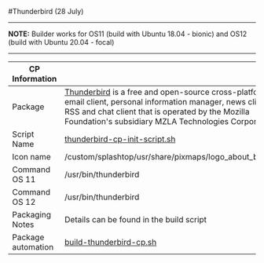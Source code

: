 #Thunderbird (28 July)

-----

**NOTE:** Builder works for OS11 (build with Ubuntu 18.04 - bionic) and OS12 (build with Ubuntu 20.04 - focal)

-----

|  CP Information |            |
|-----------------|------------|
| Package | [Thunderbird](https://support.mozilla.org/en-US/kb/installing-thunderbird-linux#) is a free and open-source cross-platform email client, personal information manager, news client, RSS and chat client that is operated by the Mozilla Foundation's subsidiary MZLA Technologies Corporation. |
| Script Name | [thunderbird-cp-init-script.sh](build/thunderbird-cp-init-script.sh) |
| Icon name | /custom/splashtop/usr/share/pixmaps/logo_about_biz.png |
| Command OS 11 | /usr/bin/thunderbird |
| Command OS 12 | /usr/bin/thunderbird |
| Packaging Notes | Details can be found in the build script |
| Package automation | [build-thunderbird-cp.sh](build/build-thunderbird-cp.sh) |
